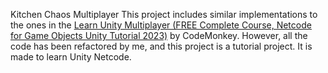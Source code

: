 Kitchen Chaos Multiplayer
This project includes similar implementations to the ones in the [Learn Unity Multiplayer (FREE Complete Course, Netcode for Game Objects Unity Tutorial 2023)](https://www.youtube.com/watch?v=7glCsF9fv3s&t=6819s) by CodeMonkey. However, all the code has been refactored by me, and this project is a tutorial project. It is made to learn Unity Netcode.
